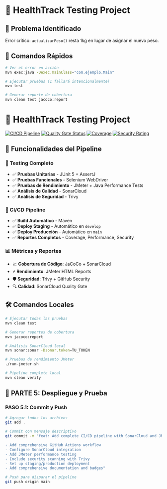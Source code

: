 # 🏥 HealthTrack Testing Project

## 🐛 Problema Identificado
Error crítico: `actualizarPeso()` resta 1kg en lugar de asignar el nuevo peso.

## 🚀 Comandos Rápidos

```bash
# Ver el error en acción
mvn exec:java -Dexec.mainClass="com.ejemplo.Main"

# Ejecutar pruebas (1 fallará intencionalmente)
mvn test

# Generar reporte de cobertura
mvn clean test jacoco:report
```


# 🏥 HealthTrack Testing Project

[![CI/CD Pipeline](https://github.com/she-rand/healthtrack/actions/workflows/ci-cd-complete.yml/badge.svg)](https://github.com/she-rand/healthtrack/actions/workflows/ci-cd-complete.yml)
[![Quality Gate Status](https://sonarcloud.io/api/project_badges/measure?project=she-rand_healthtrack-testing&metric=alert_status)](https://sonarcloud.io/summary/overall?id=she-rand_healthtrack-testing&branch=master)
[![Coverage](https://sonarcloud.io/component_measures?id=she-rand_healthtrack-testing&metric=coverage&view=list)](https://sonarcloud.io/component_measures?id=she-rand_healthtrack-testing&metric=coverage&view=list)
[![Security Rating](https://sonarcloud.io/component_measures?metric=security_review_rating&view=list&id=she-rand_healthtrack-testing)](https://sonarcloud.io/component_measures?metric=security_review_rating&view=list&id=she-rand_healthtrack-testing)

## 🚀 Funcionalidades del Pipeline

### 🧪 Testing Completo
- ✅ **Pruebas Unitarias** - JUnit 5 + AssertJ
- ✅ **Pruebas Funcionales** - Selenium WebDriver
- ✅ **Pruebas de Rendimiento** - JMeter + Java Performance Tests
- ✅ **Análisis de Calidad** - SonarCloud
- ✅ **Análisis de Seguridad** - Trivy

### 🔄 CI/CD Pipeline
- ✅ **Build Automático** - Maven
- ✅ **Deploy Staging** - Automático en `develop`
- ✅ **Deploy Producción** - Automático en `main`
- ✅ **Reportes Completos** - Coverage, Performance, Security

### 📊 Métricas y Reportes
- 📈 **Cobertura de Código**: JaCoCo + SonarCloud
- ⚡ **Rendimiento**: JMeter HTML Reports
- 🛡️ **Seguridad**: Trivy + GitHub Security
- 🔍 **Calidad**: SonarCloud Quality Gate

## 🛠️ Comandos Locales

```bash
# Ejecutar todas las pruebas
mvn clean test

# Generar reportes de cobertura
mvn jacoco:report

# Análisis SonarCloud local
mvn sonar:sonar -Dsonar.token=TU_TOKEN

# Pruebas de rendimiento JMeter
./run-jmeter.sh

# Pipeline completo local
mvn clean verify
```


## 🚀 PARTE 5: Despliegue y Prueba

### PASO 5.1: Commit y Push

```bash
# Agregar todos los archivos
git add .

# Commit con mensaje descriptivo
git commit -m "feat: Add complete CI/CD pipeline with SonarCloud and JMeter

- Add comprehensive GitHub Actions workflow
- Configure SonarCloud integration
- Add JMeter performance testing
- Include security scanning with Trivy
- Set up staging/production deployment
- Add comprehensive documentation and badges"

# Push para disparar el pipeline
git push origin main
```